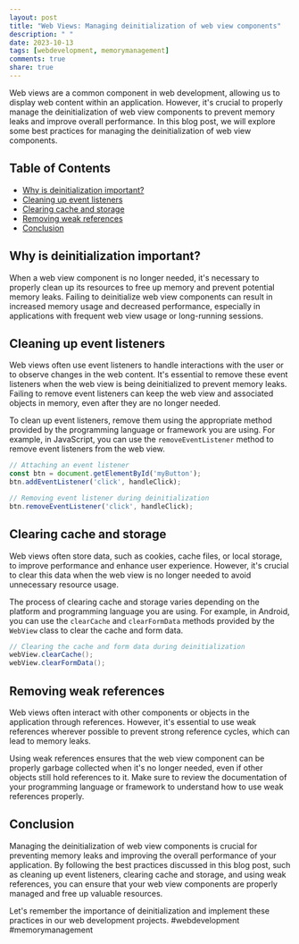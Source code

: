 ```yaml
---
layout: post
title: "Web Views: Managing deinitialization of web view components"
description: " "
date: 2023-10-13
tags: [webdevelopment, memorymanagement]
comments: true
share: true
---
```


Web views are a common component in web development, allowing us to display web content within an application. However, it's crucial to properly manage the deinitialization of web view components to prevent memory leaks and improve overall performance. In this blog post, we will explore some best practices for managing the deinitialization of web view components. 

## Table of Contents
- [Why is deinitialization important?](#why-is-deinitialization-important)
- [Cleaning up event listeners](#cleaning-up-event-listeners)
- [Clearing cache and storage](#clearing-cache-and-storage)
- [Removing weak references](#removing-weak-references)
- [Conclusion](#conclusion)

## Why is deinitialization important?
When a web view component is no longer needed, it's necessary to properly clean up its resources to free up memory and prevent potential memory leaks. Failing to deinitialize web view components can result in increased memory usage and decreased performance, especially in applications with frequent web view usage or long-running sessions.

## Cleaning up event listeners
Web views often use event listeners to handle interactions with the user or to observe changes in the web content. It's essential to remove these event listeners when the web view is being deinitialized to prevent memory leaks. Failing to remove event listeners can keep the web view and associated objects in memory, even after they are no longer needed.

To clean up event listeners, remove them using the appropriate method provided by the programming language or framework you are using. For example, in JavaScript, you can use the `removeEventListener` method to remove event listeners from the web view.

```javascript
// Attaching an event listener
const btn = document.getElementById('myButton');
btn.addEventListener('click', handleClick);

// Removing event listener during deinitialization
btn.removeEventListener('click', handleClick);
```

## Clearing cache and storage
Web views often store data, such as cookies, cache files, or local storage, to improve performance and enhance user experience. However, it's crucial to clear this data when the web view is no longer needed to avoid unnecessary resource usage.

The process of clearing cache and storage varies depending on the platform and programming language you are using. For example, in Android, you can use the `clearCache` and `clearFormData` methods provided by the `WebView` class to clear the cache and form data.

```java
// Clearing the cache and form data during deinitialization
webView.clearCache();
webView.clearFormData();
```

## Removing weak references
Web views often interact with other components or objects in the application through references. However, it's essential to use weak references wherever possible to prevent strong reference cycles, which can lead to memory leaks.

Using weak references ensures that the web view component can be properly garbage collected when it's no longer needed, even if other objects still hold references to it. Make sure to review the documentation of your programming language or framework to understand how to use weak references properly.

## Conclusion
Managing the deinitialization of web view components is crucial for preventing memory leaks and improving the overall performance of your application. By following the best practices discussed in this blog post, such as cleaning up event listeners, clearing cache and storage, and using weak references, you can ensure that your web view components are properly managed and free up valuable resources.

Let's remember the importance of deinitialization and implement these practices in our web development projects. #webdevelopment #memorymanagement